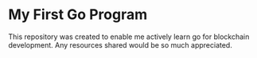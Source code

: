 <h1>My First Go Program</h1>

This repository was created to enable me actively learn go for blockchain development. Any resources shared would be so much appreciated.
